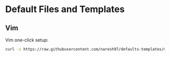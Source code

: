 # Default Files and Templates

## Vim

Vim one-click setup:
```bash
curl -s https://raw.githubusercontent.com/naresh97/defaults-templates/main/vim/install-vim-defaults.sh | bash -s
```
